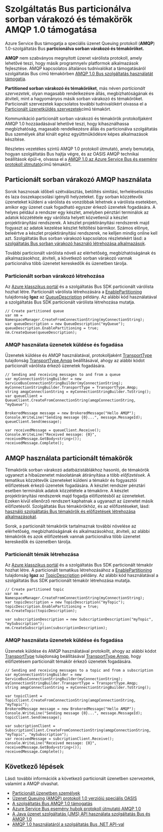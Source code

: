 <properties 
    pageTitle="Szolgáltatás Bus AMQP 1.0 támogatása a sorok és a témakörök partícionálni |} Microsoft Azure" 
    description="Tudjon meg többet a speciális üzenet Queuing Protocol (AMQP) 1.0 a szolgáltatás Bus particionálva sorban várakozó és témaköröket." 
    services="service-bus" 
    documentationCenter=".net" 
    authors="hillaryc" 
    manager="timlt" 
    editor=""/>

<tags 
    ms.service="service-bus" 
    ms.workload="na" 
    ms.tgt_pltfrm="na" 
    ms.devlang="multiple" 
    ms.topic="article" 
    ms.date="10/14/2016" 
    ms.author="hillaryc;sethm"/>

# <a name="amqp-10-support-for-service-bus-partitioned-queues-and-topics"></a>Szolgáltatás Bus particionálva sorban várakozó és témakörök AMQP 1.0 támogatása 

Azure Service Bus támogatja a speciális üzenet Queuing protokoll (**AMQP**) 1.0-szolgáltatás Bus **particionálva sorban várakozó és témaköröket.**

**AMQP** nem szabványos megnyitott üzenet várólista protokoll, amely lehetővé teszi, hogy másik programnyelv platformok alkalmazások fejlesztése. AMQP kapcsolatos általános tudnivalókat a támogatásáról szolgáltatás Bus című témakörben [AMQP 1.0 Bus szolgáltatás használatát támogatja](service-bus-amqp-overview.md).

**Partitioned sorban várakozó és témaköröket**, más néven *particionált szervezetek*, olyan magasabb rendelkezésre állás, megbízhatóságának és átviteli, mint a hagyományos másik sorban várakozó és témaköröket. Particionált szervezetek kapcsolatos további tudnivalókért olvassa el a [Particionált üzenetküldés szervezetek](service-bus-partitioning.md)című témakört.

Kommunikáció particionált sorban várakozó és témakörök protokolljaként AMQP 1.0 hozzáadásával lehetővé teszi, hogy kihasználhassa megbízhatóság, magasabb rendelkezésre állás és particionálva szolgáltatás Bus személyek által kínált egész együttműködésre képes alkalmazások készítése.

Részletes vezetékes szintű AMQP 1.0 protokoll útmutató, amely bemutatja, hogyan szolgáltatás Bus hajtja végre, és az OASIS AMQP technikai beállítások épül-e, olvassa el a [AMQP 1.0 az Azure Service Bus és esemény protokoll útmutató](service-bus-amqp-protocol-guide.md)című témakört.    

## <a name="use-amqp-with-partitioned-queues"></a>Particionált sorban várakozó AMQP használata

Sorok hasznosak időbeli szétválasztás, betöltés simítási, terheléselosztás és laza összekapcsolási igénylő helyzeteket. Egy sorban közzétevők üzeneteket küldeni a várólista és vonzóbbak lehetnek a várólista esetekben, amikor egy üzenet csak fogadható egyszer érkező üzenetek fogadására. A helyes például a rendszer egy készlet, amelyben pénztári terminálok az adatok közzététele egy várólista helyett közvetlenül a készlet projektirányítási rendszerek. A készlet projektirányítási rendszerek majd fogyaszt az adatok kezelése készlet feltöltési bármikor. Számos előnye, beleértve a készlet projektirányítási rendszerek, ne kelljen mindig online kell azt. Szolgáltatás Bus sorban várakozó kapcsolatos részletekért lásd: a [szolgáltatás Bus sorban várakozó használó létrehozása alkalmazások](service-bus-create-queues.md). 

További particionált várólista növeli az elérhetőség, megbízhatóságának és alkalmazásokhoz, átviteli, a következő sorban várakozó vannak particionálva több üzenetet kereskedők és üzenetben tárolja.     

### <a name="create-partitioned-queues"></a>Particionált sorban várakozó létrehozása

Az [Azure klasszikus portál][] és a szolgáltatás Bus SDK particionált várólista hozhat létre. Particionált várólista létrehozására a [EnablePartitioning](https://msdn.microsoft.com/library/azure/microsoft.servicebus.messaging.queuedescription.enablepartitioning.aspx) tulajdonság **Igaz** az [QueueDescription](https://msdn.microsoft.com/library/azure/microsoft.servicebus.messaging.queuedescription.aspx) példány. Az alábbi kód használatával a szolgáltatás Bus SDK particionált várólista létrehozása mutatja. 
 
```
// Create partitioned queue
var nm = NamespaceManager.CreateFromConnectionString(myConnectionString);
var queueDescription = new QueueDescription("myQueue");
queueDescription.EnablePartitioning = true;
nm.CreateQueue(queueDescription);
```

### <a name="send-and-receive-messages-using-amqp"></a>AMQP használata üzenetek küldése és fogadása

Üzenetek küldése és AMQP használatával, protokolljaként [TransportType](https://msdn.microsoft.com/library/azure/microsoft.servicebus.servicebusconnectionstringbuilder.transporttype.aspx) tulajdonság [TransportType.Amqp](https://msdn.microsoft.com/library/azure/microsoft.servicebus.messaging.transporttype.aspx) beállításával, ahogy az alábbi kódot particionált várólista érkező üzenetek fogadására.  

```
// Sending and receiving messages to and from a queue
var myConnectionStringBuilder = new ServiceBusConnectionStringBuilder(myConnectionString);
myConnectionStringBuilder.TransportType = TransportType.Amqp;
string amqpConnectionString = myConnectionStringBuilder.ToString();
var queueClient = QueueClient.CreateFromConnectionString(amqpConnectionString, "myQueue");

BrokeredMessage message = new BrokeredMessage("Hello AMQP");
Console.WriteLine("Sending message {0}...", message.MessageId);
queueClient.Send(message);

var receivedMessage = queueClient.Receive();
Console.WriteLine("Received message: {0}", receivedMessage.GetBody<string>());
receivedMessage.Complete();
```

## <a name="use-amqp-with-partitioned-topics"></a>AMQP használata particionált témakörök

Témakörök sorban várakozó adatbázistáblákhoz hasonló, de témakörök ugyanezt a hibaüzenetet másolatának átirányítása a több *előfizetések*. A tematikus közzétevők üzeneteket küldeni a témakör és fogyasztói előfizetések érkező üzenetek fogadására. A készlet rendszer pénztári esetben terminálok adatok közzététele a témakörre. A készlet projektirányítási rendszerek majd fogadja előfizetésből az üzeneteket. Ezeken kívül ellenőrző rendszert kaphatnak a ugyanazt az üzenetet másik előfizetésről. Szolgáltatás Bus témakörökhöz, és az előfizetéseket, lásd: [használó szolgáltatás Bus témakörök és előfizetések létrehozása alkalmazásokat](service-bus-create-topics-subscriptions.md). 

Sorok, a particionált témakörök tartalmaznak további növelése az elérhetőség, megbízhatóságának és alkalmazásokhoz, átviteli, az alábbi témakörök és azok előfizetések vannak particionálva több üzenetet kereskedők és üzenetben tárolja. 

### <a name="create-partitioned-topics"></a>Particionált témák létrehozása

Az [Azure klasszikus portál][] és a szolgáltatás Bus SDK particionált témakör hozhat létre. A particionált tematikus létrehozásához a [EnablePartitioning](https://msdn.microsoft.com/library/azure/microsoft.servicebus.messaging.topicdescription.enablepartitioning.aspx) tulajdonság **Igaz** az [TopicDescription](https://msdn.microsoft.com/library/azure/microsoft.servicebus.messaging.topicdescription.aspx) példány. Az alábbi kód használatával a szolgáltatás Bus SDK particionált témakör létrehozása mutatja.
    
```
// Create partitioned topic
var nm = NamespaceManager.CreateFromConnectionString(myConnectionString);
var topicDescription = new TopicDescription("myTopic");
topicDescription.EnablePartitioning = true;
nm.CreateTopic(topicDescription);

var subscriptionDescription = new SubscriptionDescription("myTopic", "mySubscription");
nm.CreateSubscription(subscriptionDescription);
```

### <a name="send-and-receive-messages-using-amqp"></a>AMQP használata üzenetek küldése és fogadása

Üzenetek küldése és AMQP használatával protokollt, ahogy az alábbi kódot [TransportType](https://msdn.microsoft.com/library/azure/microsoft.servicebus.servicebusconnectionstringbuilder.transporttype.aspx) tulajdonság beállításával [TransportType.Amqp](https://msdn.microsoft.com/library/azure/microsoft.servicebus.messaging.transporttype.aspx), hogy előfizetésem particionált témakör érkező üzenetek fogadására.  

```
// Sending and receiving messages to a topic and from a subscription
var myConnectionStringBuilder = new ServiceBusConnectionStringBuilder(myConnectionString);
myConnectionStringBuilder.TransportType = TransportType.Amqp;
string amqpConnectionString = myConnectionStringBuilder.ToString();
    
var topicClient = TopicClient.CreateFromConnectionString(amqpConnectionString, "myTopic");
BrokeredMessage message = new BrokeredMessage("Hello AMQP");
Console.WriteLine("Sending message {0}...", message.MessageId);
topicClient.Send(message);
    
var subcriptionClient = SubscriptionClient.CreateFromConnectionString(amqpConnectionString, "myTopic", "mySubscription");
var receivedMessage = subcriptionClient.Receive();
Console.WriteLine("Received message: {0}", receivedMessage.GetBody<string>());
receivedMessage.Complete();
```

## <a name="next-steps"></a>Következő lépések

Lásd: további információk a következő particionált üzenetben szervezetek, valamint a AMQP olvashat.

*    [Particionált üzenetben személyek](service-bus-partitioning.md)
*    [Üzenet Queuing (AMQP) protokoll 1.0 verziójú speciális OASIS](http://docs.oasis-open.org/amqp/core/v1.0/os/amqp-core-complete-v1.0-os.pdf)
*    [A szolgáltatás Bus AMQP 1.0 támogatás](service-bus-amqp-overview.md)
*    [Azure Service Bus esemény hubok protokoll útmutató AMQP 1,0](service-bus-amqp-protocol-guide.md)
*    [A Java üzenet szolgáltatás (JMS) API használata szolgáltatás Bus és AMQP 1.0](service-bus-java-how-to-use-jms-api-amqp.md)
*    [AMQP 1.0 használatáról a szolgáltatás Bus .NET API-val](service-bus-dotnet-advanced-message-queuing.md)

[Azure klasszikus portál]: http://manage.windowsazure.com
